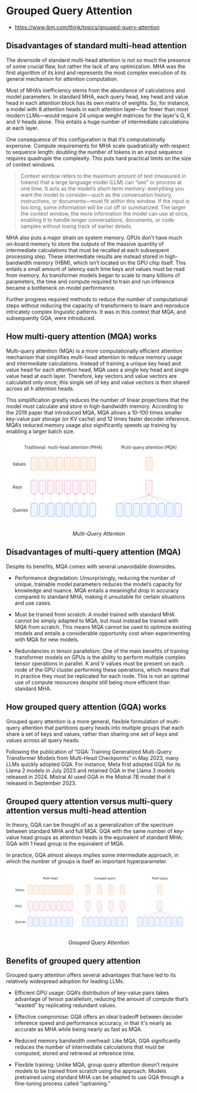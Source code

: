 # Grouped Query Attention

- https://www.ibm.com/think/topics/grouped-query-attention

## Disadvantages of standard multi-head attention

The downside of standard multi-head attention is not so much the presence of some crucial flaw, but rather the lack of any optimization. MHA was the first algorithm of its kind and represents the most complex execution of its general mechanism for attention computation.

Most of MHA’s inefficiency stems from the abundance of calculations and model parameters. In standard MHA, each query head, key head and value head in each attention block has its own matrix of weights. So, for instance, a model with 8 attention heads in each attention layer—far fewer than most modern LLMs—would require 24 unique weight matrices for the layer's Q, K and V heads alone. This entails a huge number of intermediate calculations at each layer.

One consequence of this configuration is that it’s computationally expensive. Compute requirements for MHA scale quadratically with respect to sequence length: doubling the number of tokens in an input sequence requires quadruple the complexity. This puts hard practical limits on the size of context windows.

> Context window refers to the maximum amount of text (measured in tokens) that a large language model (LLM) can “see” or process at one time. It acts as the model’s short-term memory: everything you want the model to consider—such as the conversation history, instructions, or documents—must fit within this window. If the input is too long, some information will be cut off or summarized. The larger the context window, the more information the model can use at once, enabling it to handle longer conversations, documents, or code samples without losing track of earlier details.

MHA also puts a major strain on system memory. GPUs don’t have much on-board memory to store the outputs of the massive quantity of intermediate calculations that must be recalled at each subsequent processing step. These intermediate results are instead stored in high-bandwidth memory (HBM), which isn’t located on the GPU chip itself. This entails a small amount of latency each time keys and values must be read from memory. As transformer models began to scale to many billions of parameters, the time and compute required to train and run inference became a bottleneck on model performance.

Further progress required methods to reduce the number of computational steps without reducing the capacity of transformers to learn and reproduce intricately complex linguistic patterns. It was in this context that MQA, and subsequently GQA, were introduced.

## How multi-query attention (MQA) works

Multi-query attention (MQA) is a more computationally efficient attention mechanism that simplifies multi-head attention to reduce memory usage and intermediate calculations. Instead of training a unique key head and value head for each attention head, MQA uses a single key head and single value head at each layer. Therefore, key vectors and value vectors are calculated only once; this single set of key and value vectors is then shared across all h attention heads.

This simplification greatly reduces the number of linear projections that the model must calculate and store in high-bandwidth memory. According to the 2019 paper that introduced MQA, MQA allows a 10–100 times smaller key-value pair storage (or KV cache) and 12 times faster decoder inference. MQA’s reduced memory usage also significantly speeds up training by enabling a larger batch size.

<div align="center">
    <img src="images/MultiQueryAttention.png" alt="Multi-Query Attention" title="Multi-Query Attention"/>
    <p><em>Multi-Query Attention</em></p>
</div>

## Disadvantages of multi-query attention (MQA)

Despite its benefits, MQA comes with several unavoidable downsides.

- Performance degradation: Unsurprisingly, reducing the number of unique, trainable model parameters reduces the model’s capacity for knowledge and nuance. MQA entails a meaningful drop in accuracy compared to standard MHA, making it unsuitable for certain situations and use cases.

- Must be trained from scratch: A model trained with standard MHA cannot be simply adapted to MQA, but must instead be trained with MQA from scratch. This means MQA cannot be used to optimize existing models and entails a considerable opportunity cost when experimenting with MQA for new models.

- Redundancies in tensor parallelism: One of the main benefits of training transformer models on GPUs is the ability to perform multiple complex tensor operations in parallel. K and V values must be present on each node of the GPU cluster performing these operations, which means that in practice they must be replicated for each node. This is not an optimal use of compute resources despite still being more efficient than standard MHA.

## How grouped query attention (GQA) works

Grouped query attention is a more general, flexible formulation of multi-query attention that partitions query heads into multiple groups that each share a set of keys and values, rather than sharing one set of keys and values across all query heads.

Following the publication of “GQA: Training Generalized Multi-Query Transformer Models from Multi-Head Checkpoints” in May 2023, many LLMs quickly adopted GQA. For instance, Meta first adopted GQA for its Llama 2 models in July 2023 and retained GQA in the Llama 3 models released in 2024. Mistral AI used GQA in the Mistral 7B model that it released in September 2023.

## Grouped query attention versus multi-query attention versus multi-head attention

In theory, GQA can be thought of as a generalization of the spectrum between standard MHA and full MQA. GQA with the same number of key-value head groups as attention heads is the equivalent of standard MHA; GQA with 1 head group is the equivalent of MQA.

In practice, GQA almost always implies some intermediate approach, in which the number of groups is itself an important hyperparameter.

<div align="center">
    <img src="images/GroupedQueryAttention.png" alt="Grouped Query Attention" title="Grouped Query Attention"/>
    <p><em>Grouped Query Attention</em></p>
</div>

## Benefits of grouped query attention

Grouped query attention offers several advantages that have led to its relatively widespread adoption for leading LLMs.

- Efficient GPU usage: GQA’s distribution of key-value pairs takes advantage of tensor parallelism, reducing the amount of compute that’s “wasted” by replicating redundant values.

- Effective compromise: GQA offers an ideal tradeoff between decoder inference speed and performance accuracy, in that it's nearly as accurate as MHA while being nearly as fast as MQA.

- Reduced memory bandwidth overhead: Like MQA, GQA significantly reduces the number of intermediate calculations that must be computed, stored and retrieved at inference time.

- Flexible training: Unlike MQA, group query attention doesn’t require models to be trained from scratch using the approach. Models pretrained using standard MHA can be adapted to use GQA through a fine-tuning process called “uptraining.”
